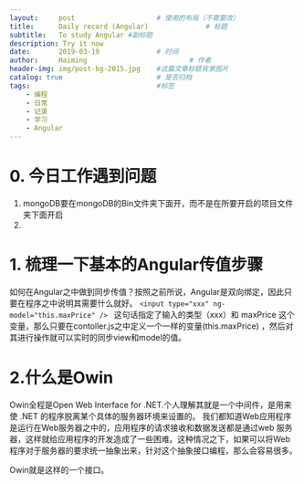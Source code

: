 ```yaml
---
layout:     post   				    # 使用的布局（不需要改）
title:      Daily record (Angular)				# 标题 
subtitle:   To study Angular #副标题
description: Try it now
date:       2019-03-19 				# 时间
author:     Haiming 						# 作者
header-img: img/post-bg-2015.jpg 	#这篇文章标题背景图片
catalog: true 						# 是否归档
tags:								#标签
    - 编程
    - 日常
    - 记录
    - 学习
    - Angular
---
```

# 0. 今日工作遇到问题
1.   mongoDB要在mongoDB的Bin文件夹下面开，而不是在所要开启的项目文件夹下面开启
2.   
# 1. 梳理一下基本的Angular传值步骤
  如何在Angular之中做到同步传值？按照之前所说，Angular是双向绑定，因此只要在程序之中说明其需要什么就好。
  ```<input type="xxx" ng-model="this.maxPrice" /> ```
  这句话指定了输入的类型（xxx）和 maxPrice 这个变量，那么只要在contoller.js之中定义一个一样的变量(this.maxPrice) ，然后对其进行操作就可以实时的同步view和model的值。
  
  

# 2.什么是Owin
Owin全程是Open Web Interface for .NET.个人理解其就是一个中间件，是用来使 .NET 的程序脱离某个具体的服务器环境来设置的。
我们都知道Web应用程序是运行在Web服务器之中的，应用程序的请求接收和数据发送都是通过web
服务器，这样就给应用程序的开发造成了一些困难。这种情况之下，如果可以将Web程序对于服务器的要求统一抽象出来，针对这个抽象接口编程，那么会容易很多。

Owin就是这样的一个接口。